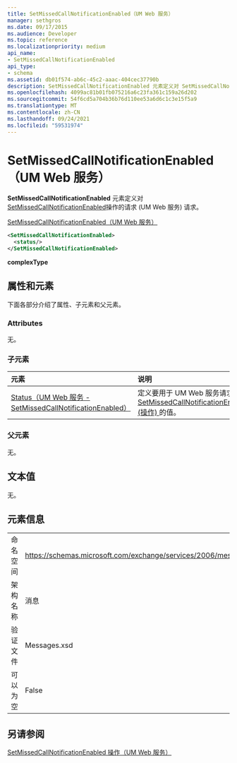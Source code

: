 ```yaml
---
title: SetMissedCallNotificationEnabled（UM Web 服务）
manager: sethgros
ms.date: 09/17/2015
ms.audience: Developer
ms.topic: reference
ms.localizationpriority: medium
api_name:
- SetMissedCallNotificationEnabled
api_type:
- schema
ms.assetid: db01f574-ab6c-45c2-aaac-404cec37790b
description: SetMissedCallNotificationEnabled 元素定义对 SetMissedCallNotificationEnabled 操作的请求 (UM Web 服务) 请求。
ms.openlocfilehash: 4099ac81b01fb075216a6c23fa361c159a26d202
ms.sourcegitcommit: 54f6cd5a704b36b76d110ee53a6d6c1c3e15f5a9
ms.translationtype: MT
ms.contentlocale: zh-CN
ms.lasthandoff: 09/24/2021
ms.locfileid: "59531974"
---
```

# <a name="setmissedcallnotificationenabled-um-web-service"></a>SetMissedCallNotificationEnabled（UM Web 服务）

**SetMissedCallNotificationEnabled** 元素定义对 [SetMissedCallNotificationEnabled](setmissedcallnotificationenabled-operation-um-web-service.md)操作的请求 (UM Web 服务) 请求。 
  
[SetMissedCallNotificationEnabled（UM Web 服务）](setmissedcallnotificationenabled-um-web-service.md)
  
```xml
<SetMissedCallNotificationEnabled>
  <status/> 
</SetMissedCallNotificationEnabled>
```

 **complexType**
## <a name="attributes-and-elements"></a>属性和元素

下面各部分介绍了属性、子元素和父元素。
  
### <a name="attributes"></a>Attributes

无。
  
### <a name="child-elements"></a>子元素

|**元素**|**说明**|
|:-----|:-----|
|[Status（UM Web 服务 - SetMissedCallNotificationEnabled）](status-um-web-servicesetmissedcallnotificationenabled.md) <br/> |定义要用于 UM Web 服务请求的 [SetMissedCallNotificationEnabled (操作) ](setmissedcallnotificationenabled-operation-um-web-service.md) 的值。  <br/> |
   
### <a name="parent-elements"></a>父元素

无。
  
## <a name="text-value"></a>文本值

无。
  
## <a name="element-information"></a>元素信息

|||
|:-----|:-----|
|命名空间  <br/> |https://schemas.microsoft.com/exchange/services/2006/messages  <br/> |
|架构名称  <br/> |消息  <br/> |
|验证文件  <br/> |Messages.xsd  <br/> |
|可以为空  <br/> |False  <br/> |
   
## <a name="see-also"></a>另请参阅



[SetMissedCallNotificationEnabled 操作（UM Web 服务）](setmissedcallnotificationenabled-operation-um-web-service.md)

